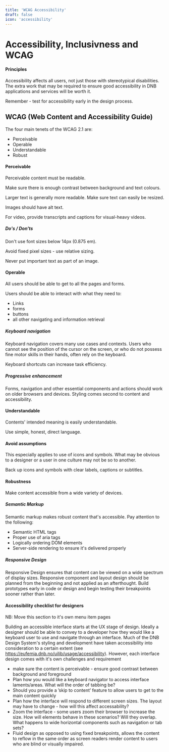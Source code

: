 ```yaml
---
title: 'WCAG Accessibility'
draft: false
icon: 'accessibility'
---
```


# Accessibility, Inclusivness and WCAG

#### Principles

Accessibility affects all users, not just those with stereotypical disabilities. The extra work that may be required to ensure good accessibility in DNB applications and services will be worth it.

Remember - test for accessibility early in the design process.

## WCAG (Web Content and Accessibility Guide)

The four main tenets of the WCAG 2.1 are:

- Perceivable
- Operable
- Understandable
- Robust

#### Perceivable

Perceivable content must be readable.

Make sure there is enough contrast between background and text colours.

Larger text is generally more readable. Make sure text can easily be resized.

Images should have alt text.

For video, provide transcripts and captions for visual-heavy videos.

##### Do's / Don'ts

Don't use font sizes below 14px (0.875 em).

Avoid fixed pixel sizes - use relative sizing.

Never put important text as part of an image.

#### Operable

All users should be able to get to all the pages and forms.

Users should be able to interact with what they need to:

- Links
- forms
- buttons
- all other navigating and information retrieval

##### Keyboard navigation

Keyboard navigation covers many use cases and contexts. Users who cannot see the position of the cursor on the screen, or who do not possess fine motor skills in their hands, often rely on the keyboard.

Keyboard shortcuts can increase task efficiency.

##### Progressive enhancement

Forms, navigation and other essential components and actions should work on older browsers and devices. Styling comes second to content and accessibility.

#### Understandable

Contents' intended meaning is easily understandable.

Use simple, honest, direct language.

#### Avoid assumptions

This especially applies to use of icons and symbols. What may be obvious to a designer or a user in one culture may not be so to another.

Back up icons and symbols with clear labels, captions or subtitles.

#### Robustness

Make content accessible from a wide variety of devices.

##### Semantic Markup

Semantic markup makes robust content that's accessible. Pay attention to the following:

- Semantic HTML tags
- Proper use of aria tags
- Logically ordering DOM elements
- Server-side rendering to ensure it's delivered properly

##### Responsive Design

Responsive Design ensures that content can be viewed on a wide spectrum of display sizes.
Responsive component and layout design should be planned from the beginning and not applied as an afterthought. Build prototypes early in code or design and begin testing their breakpoints sooner rather than later.

#### Accessibility checklist for designers

NB: Move this section to it's own menu item pages

Building an accessible interface starts at the UX stage of design. Ideally a designer should be able to convey to a developer how they would like a keyboard user to use and navigate through an interface. Much of the DNB Design System's styling and development have taken accessibility into consideration to a certain extent (see https://eufemia.dnb.no/uilib/usage/accessibility). However, each interface design comes with it's own challenges and requirement

- make sure the content is perceivable - ensure good contrast between background and foreground
- Plan how you would like a keyboard navigator to access interface laments/areas. What will the order of tabbing be?
- Should you provide a ’skip to content’ feature to allow users to get to the main content quickly
- Plan how the interface will respond to different screen sizes. The layout may have to change - how will this affect accessability?
- Zoom the interface - some users zoom their browser to increase the size. How will elements behave in these scenarios? Will they overlap. What happens to wide horizontal components such as navigation or tab sets?
- Fluid design as opposed to using fixed breakpoints, allows the content to reflow in the same order as screen readers render content to users who are blind or visually impaired.
